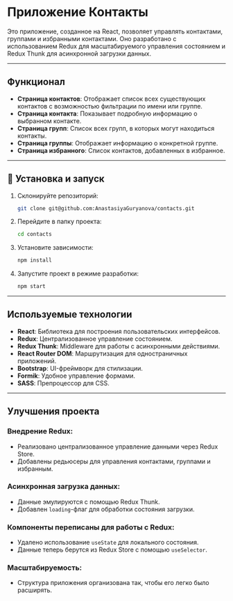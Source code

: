 # Приложение Контакты

Это приложение, созданное на React, позволяет управлять контактами, группами и избранными контактами. Оно разработано с использованием Redux для масштабируемого управления состоянием и Redux Thunk для асинхронной загрузки данных.

---

## Функционал

- **Страница контактов**: Отображает список всех существующих контактов с возможностью фильтрации по имени или группе.
- **Страница контакта**: Показывает подробную информацию о выбранном контакте.
- **Страница групп**: Список всех групп, в которых могут находиться контакты.
- **Страница группы**: Отображает информацию о конкретной группе.
- **Страница избранного**: Список контактов, добавленных в избранное.

---

## 🚀 Установка и запуск

1. Склонируйте репозиторий:

   ```bash
   git clone git@github.com:AnastasiyaGuryanova/contacts.git

   ```

2. Перейдите в папку проекта:

   ```bash
   cd contacts
   ```

3. Установите зависимости:

   ```bash
   npm install
   ```

4. Запустите проект в режиме разработки:

   ```bash
   npm start
   ```

---

## Используемые технологии

- **React**: Библиотека для построения пользовательских интерфейсов.
- **Redux**: Централизованное управление состоянием.
- **Redux Thunk**: Middleware для работы с асинхронными действиями.
- **React Router DOM**: Маршрутизация для одностраничных приложений.
- **Bootstrap**: UI-фреймворк для стилизации.
- **Formik**: Удобное управление формами.
- **SASS**: Препроцессор для CSS.

---

## Улучшения проекта

### Внедрение Redux:

- Реализовано централизованное управление данными через Redux Store.
- Добавлены редьюсеры для управления контактами, группами и избранным.

### Асинхронная загрузка данных:

- Данные эмулируются с помощью Redux Thunk.
- Добавлен `loading`-флаг для обработки состояния загрузки.

### Компоненты переписаны для работы с Redux:

- Удалено использование `useState` для локального состояния.
- Данные теперь берутся из Redux Store с помощью `useSelector`.

### Масштабируемость:

- Структура приложения организована так, чтобы его легко было расширять.
